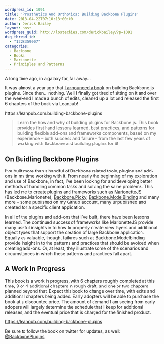 ```yaml
---
wordpress_id: 1091
title: 'Prosthetics And Orthotics: Building Backbone Plugins'
date: 2013-04-22T07:10:13+00:00
author: Derick Bailey
layout: post
wordpress_guid: http://lostechies.com/derickbailey/?p=1091
dsq_thread_id:
  - "1228359007"
categories:
  - Backbone
  - Books
  - Marionette
  - Principles and Patterns
---
```

A long time ago, in a galaxy far, far away… 

It was almost a year ago that [I announced a book](http://lostechies.com/derickbailey/2012/07/06/im-wring-a-book-on-building-backbone-plugins/) on building Backbone.js plugins. Since then… nothing. Well I finally got tired of sitting on it and over the weekend I made a bunch of edits, cleaned up a lot and released the first 6 chapters of the book via Leanpub!

<https://leanpub.com/building-backbone-plugins>

> Learn the how and why of building plugins for Backbone.js. This book provides first hand lessons learned, best practices, and patterns for building flexible add-ons and frameworks components, based on my experience &#8211; both success and failure &#8211; from the last few years of working with Backbone and building plugins for it!

## On Buidling Backbone Plugins

I&#8217;ve built more than a handful of Backbone related tools, plugins and add-ons in my time working with it. From nearly the beginning of my exploration and use of Backbone, in fact, I&#8217;ve been looking for and developing better methods of handling common tasks and solving the same problems. This has led me to create plugins and frameworks such as <a href="http://github.com/derickbailey/backbone.marionette" target="_self">MarionetteJS</a> (Backbone.Marionette), <a href="http://github.com/derickbailey/backbone.picky" target="_self">Backbone.Picky</a>, <a href="http://github.com/derickbailey/backbone.modelbinding" target="_self">Backbone.ModelBinding</a> and many more &#8211; some published on my Github account, many unpublished and created for a specific client application.

In all of the plugins and add-ons that I&#8217;ve built, there have been lessons learned. The continued success of frameworks like MarionetteJS provide many useful insights in to how to properly create view layers and additional object types that support the creation of large Backbone application. Equally as valuable, though, failures such as Backbone.Modelbinding provide insight in to the patterns and practices that should be avoided when creating add-ons. Or, at least, they illustrate some of the scenarios and circumstances in which these patterns and practices fall apart.

## A Work In Progress

This book is a work in progress, with 6 chapters roughly completed at this time, 3 or 4 additional chapters in rough draft, and one or two chapters planned beyond that. Expect this book to change over time, with edits and additional chapters being added. Early adopters will be able to purchase the book at a discounted price. The amount of demand I am seeing from early adopers will largely determine the schedule that I keep for additional releases, and the eventual price that is charged for the finished product.

<https://leanpub.com/building-backbone-plugins> 

 

Be sure to follow the book on twitter for updates, as well: [@BackbonePlugins](http://twitter.com/backboneplugins)